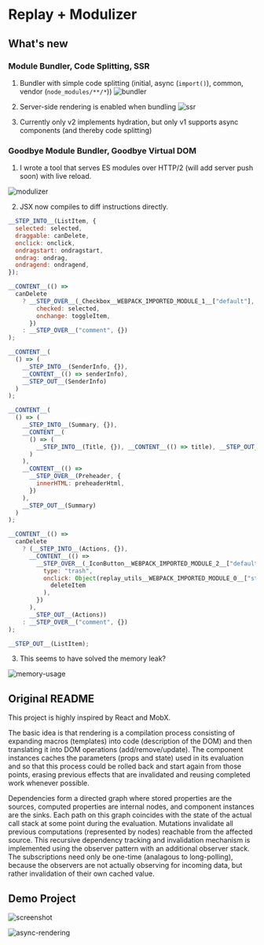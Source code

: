 # Replay + Modulizer

## What's new

### Module Bundler, Code Splitting, SSR

1. Bundler with simple code splitting (initial, async (`import()`), common, vendor (`node_modules/**/*`))
   ![bundler](assets/bundler.png)

2. Server-side rendering is enabled when bundling
   ![ssr](assets/ssr.png)

3. Currently only v2 implements hydration, but only v1 supports async components (and thereby code splitting)

### Goodbye Module Bundler, Goodbye Virtual DOM

1. I wrote a tool that serves ES modules over HTTP/2 (will add server push soon) with live reload.

![modulizer](assets/http2.png)

2. JSX now compiles to diff instructions directly.

```js
__STEP_INTO__(ListItem, {
  selected: selected,
  draggable: canDelete,
  onclick: onclick,
  ondragstart: ondragstart,
  ondrag: ondrag,
  ondragend: ondragend,
});

__CONTENT__(() =>
  canDelete
    ? __STEP_OVER__(_Checkbox__WEBPACK_IMPORTED_MODULE_1__["default"], {
        checked: selected,
        onchange: toggleItem,
      })
    : __STEP_OVER__("comment", {})
);

__CONTENT__(
  () => (
    __STEP_INTO__(SenderInfo, {}),
    __CONTENT__(() => senderInfo),
    __STEP_OUT__(SenderInfo)
  )
);

__CONTENT__(
  () => (
    __STEP_INTO__(Summary, {}),
    __CONTENT__(
      () => (
        __STEP_INTO__(Title, {}), __CONTENT__(() => title), __STEP_OUT__(Title)
      )
    ),
    __CONTENT__(() =>
      __STEP_OVER__(Preheader, {
        innerHTML: preheaderHtml,
      })
    ),
    __STEP_OUT__(Summary)
  )
);

__CONTENT__(() =>
  canDelete
    ? (__STEP_INTO__(Actions, {}),
      __CONTENT__(() =>
        __STEP_OVER__(_IconButton__WEBPACK_IMPORTED_MODULE_2__["default"], {
          type: "trash",
          onclick: Object(replay_utils__WEBPACK_IMPORTED_MODULE_0__["stop"])(
            deleteItem
          ),
        })
      ),
      __STEP_OUT__(Actions))
    : __STEP_OVER__("comment", {})
);

__STEP_OUT__(ListItem);
```

3. This seems to have solved the memory leak?

![memory-usage](assets/memory.png)

## Original README

This project is highly inspired by React and MobX.

The basic idea is that rendering is a compilation process consisting of expanding macros (templates) into code (description of the DOM) and then translating it into DOM operations (add/remove/update). The component instances caches the parameters (props and state) used in its evaluation and so that this process could be rolled back and start again from those points, erasing previous effects that are invalidated and reusing completed work whenever possible.

Dependencies form a directed graph where stored properties are the sources, computed properties are internal nodes, and component instances are the sinks. Each path on this graph coincides with the state of the actual call stack at some point during the evaluation. Mutations invalidate all previous computations (represented by nodes) reachable from the affected source. This recursive dependency tracking and invalidation mechanism is implemented using the observer pattern with an additional observer stack. The subscriptions need only be one-time (analagous to long-polling), because the observers are not actually observing for incoming data, but rather invalidation of their own cached value.

## Demo Project

![screenshot](assets/demo.png)

![async-rendering](assets/async.png)
